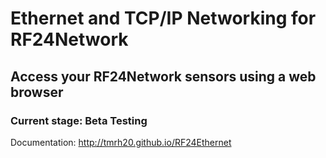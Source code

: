 # Ethernet and TCP/IP Networking for RF24Network

## Access your RF24Network sensors using a web browser  
 
### Current stage: Beta Testing

Documentation: http://tmrh20.github.io/RF24Ethernet

